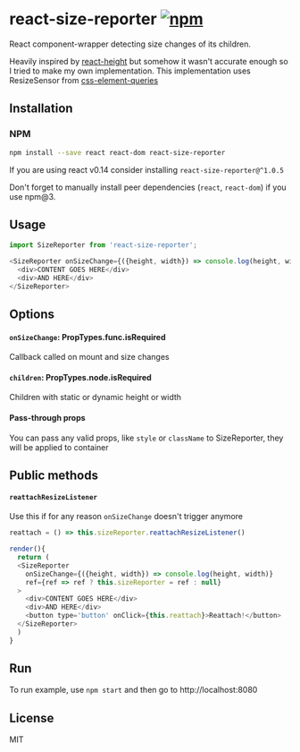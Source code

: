 # react-size-reporter [![npm](https://img.shields.io/npm/v/react-size-reporter.svg?style=flat-square)](https://www.npmjs.com/package/react-size-reporter)

React component-wrapper detecting size changes of its children.

Heavily inspired by [react-height](https://github.com/nkbt/react-height/) but somehow it wasn't accurate enough so I tried to make my own implementation.
This implementation uses ResizeSensor from [css-element-queries](https://github.com/marcj/css-element-queries)

## Installation

### NPM

```sh
npm install --save react react-dom react-size-reporter
```

If you are using react v0.14 consider installing `react-size-reporter@^1.0.5`

Don't forget to manually install peer dependencies (`react`, `react-dom`) if you use npm@3.

## Usage
```js
import SizeReporter from 'react-size-reporter';

<SizeReporter onSizeChange={({height, width}) => console.log(height, width)}>
  <div>CONTENT GOES HERE</div>
  <div>AND HERE</div>
</SizeReporter>
```

## Options


#### `onSizeChange`: PropTypes.func.isRequired

Callback called on mount and size changes


#### `children`: PropTypes.node.isRequired

Children with static or dynamic height or width

#### Pass-through props

You can pass any valid props, like `style` or `className` to SizeReporter, they will be applied to container

## Public methods

#### `reattachResizeListener`

Use this if for any reason `onSizeChange` doesn't trigger anymore

```js
reattach = () => this.sizeReporter.reattachResizeListener()

render(){
  return (
  <SizeReporter
    onSizeChange={({height, width}) => console.log(height, width)}
    ref={ref => ref ? this.sizeReporter = ref : null}
  >
    <div>CONTENT GOES HERE</div>
    <div>AND HERE</div>
    <button type='button' onClick={this.reattach}>Reattach!</button>
  </SizeReporter>
  )
}
```

## Run

To run example, use `npm start` and then go to http://localhost:8080

## License

MIT

